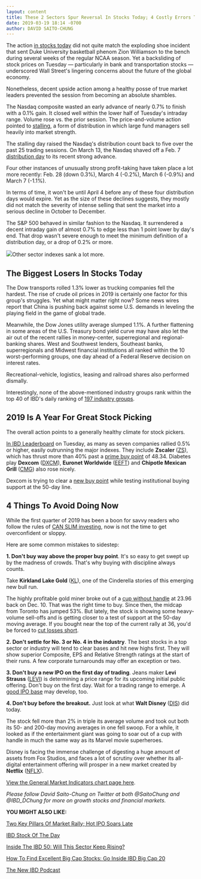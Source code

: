 ```yaml
---
layout: content
title: These 2 Sectors Spur Reversal In Stocks Today; 4 Costly Errors To Avoid During March Madness
date: 2019-03-19 18:14 -0700
author: DAVID SAITO-CHUNG
---
```






The action [in stocks today](https://www.investors.com/market-trend/stock-market-today/stock-market-today-market-trends-best-stocks-buy-watch/) did not quite match the exploding shoe incident that sent Duke University basketball phenom Zion Williamson to the bench during several weeks of the regular NCAA season. Yet a backsliding of stock prices on Tuesday — particularly in bank and transportation stocks — underscored Wall Street's lingering concerns about the future of the global economy.




Nonetheless, decent upside action among a healthy posse of true market leaders prevented the session from becoming an absolute shambles.


The Nasdaq composite wasted an early advance of nearly 0.7% to finish with a 0.1% gain. It closed well within the lower half of Tuesday's intraday range. Volume rose vs. the prior session. The price-and-volume action pointed to [stalling](https://www.investors.com/how-to-invest/investors-corner/how-a-stalling-day-provides-a-sign-of-distribution-on-up-day/), a form of distribution in which large fund managers sell heavily into market strength.


The stalling day raised the Nasdaq's distribution count back to five over the past 25 trading sessions. On March 13, the Nasdaq shaved off a Feb. 7 [distribution day](https://www.investors.com/how-to-invest/investors-corner/how-do-you-spot-a-major-market-top-easy-look-for-heavy-distribution/) to its recent strong advance.


Four other instances of unusually strong profit-taking have taken place a lot more recently: Feb. 28 (down 0.3%), March 4 (-0.2%), March 6 (-0.9%) and March 7 (-1.1%).


In terms of time, it won't be until April 4 before any of these four distribution days would expire. Yet as the size of these declines suggests, they mostly did not match the severity of intense selling that sent the market into a serious decline in October to December.


The S&P 500 behaved in similar fashion to the Nasdaq. It surrendered a decent intraday gain of almost 0.7% to edge less than 1 point lower by day's end. That drop wasn't severe enough to meet the minimum definition of a distribution day, or a drop of 0.2% or more.


![](https://www.investors.com/wp-content/uploads/2019/03/MP-5-5-031919-219x300.jpg)Other sector indexes sank a lot more.


The Biggest Losers In Stocks Today
----------------------------------


The Dow transports rolled 1.3% lower as trucking companies fell the hardest. The rise of crude oil prices in 2019 is certainly one factor for this group's struggles. Yet what might matter right now? Some news wires report that China is pushing back against some U.S. demands in leveling the playing field in the game of global trade.


Meanwhile, the Dow Jones utility average slumped 1.1%. A further flattening in some areas of the U.S. Treasury bond yield curve may have also let the air out of the recent rallies in money-center, superregional and regional-banking shares. West and Southwest lenders, Southeast banks, superregionals and Midwest financial institutions all ranked within the 10 worst-performing groups, one day ahead of a Federal Reserve decision on interest rates.


Recreational-vehicle, logistics, leasing and railroad shares also performed dismally.


Interestingly, none of the above-mentioned industry groups rank within the top 40 of IBD's daily ranking of [197 industry groups](https://www.investors.com/ibd-data-tables/).


2019 Is A Year For Great Stock Picking
--------------------------------------


The overall action points to a generally healthy climate for stock pickers.


[In IBD Leaderboard](https://leaderboard.investors.com/#/leaders/leadersnearabuypoint) on Tuesday, as many as seven companies rallied 0.5% or higher, easily outrunning the major indexes. They include **Zscaler** ([ZS](https://research.investors.com/quote.aspx?symbol=ZS)), which has thrust more than 40% past a [prime buy point](https://www.investors.com/how-to-invest/investors-corner/chart-reading-basics-how-a-buy-point-marks-a-time-of-opportunity/) of 48.34. Diabetes play **Dexcom** ([DXCM](https://research.investors.com/quote.aspx?symbol=DXCM)), **Euronet Worldwide** ([EEFT](https://research.investors.com/quote.aspx?symbol=EEFT)) and **Chipotle Mexican Grill** ([CMG](https://research.investors.com/quote.aspx?symbol=CMG)) also rose nicely.


Dexcom is trying to clear a [new buy point](https://www.investors.com/how-to-invest/investors-corner/chart-reading-basics-how-a-buy-point-marks-a-time-of-opportunity/) while testing institutional buying support at the 50-day line.



4 Things To Avoid Doing Now
---------------------------


While the first quarter of 2019 has been a boon for savvy readers who follow the rules of [CAN SLIM investing](https://www.investors.com/ibd-university/can-slim/), now is not the time to get overconfident or sloppy.


Here are some common mistakes to sidestep:


**1. Don't buy way above the proper buy point**. It's so easy to get swept up by the madness of crowds. That's why buying with discipline always counts.


Take **Kirkland Lake Gold** ([KL](https://research.investors.com/quote.aspx?symbol=KL)), one of the Cinderella stories of this emerging new bull run.



The highly profitable gold miner broke out of a [cup without handle](https://www.investors.com/how-to-invest/investors-corner/investing-202-why-some-great-cup-bases-dont-form-a-handle/) at 23.96 back on Dec. 10. That was the right time to buy. Since then, the midcap from Toronto has jumped 53%. But lately, the stock is showing some heavy-volume sell-offs and is getting closer to a test of support at the 50-day moving average. If you bought near the top of the current rally at 36, you'd be forced to [cut losses short](https://www.investors.com/how-to-invest/investors-corner/still-the-no-1-rule-for-stock-investors-always-cut-your-losses-short/).


**2. Don't settle for No. 3 or No. 4 in the industry**. The best stocks in a top sector or industry will tend to clear bases and hit new highs first. They will show superior Composite, EPS and Relative Strength ratings at the start of their runs. A few corporate turnarounds may offer an exception or two.


**3. Don't buy a new IPO on the first day of trading**. Jeans maker **Levi Strauss** ([LEVI](https://research.investors.com/quote.aspx?symbol=LEVI)) is determining a price range for its upcoming initial public offering. Don't buy on the first day. Wait for a trading range to emerge. A [good IPO base](https://www.investors.com/how-to-invest/investors-corner/ipo-bases-rich-gains/) may develop, too.


**4. Don't buy before the breakout.** Just look at what **Walt Disney** ([DIS](https://research.investors.com/quote.aspx?symbol=DIS)) did today.



The stock fell more than 2% in triple its average volume and took out both its 50- and 200-day moving averages in one fell swoop. For a while, it looked as if the entertainment giant was going to soar out of a cup with handle in much the same way as its Marvel movie superheroes.


Disney is facing the immense challenge of digesting a huge amount of assets from Fox Studios, and faces a lot of scrutiny over whether its all-digital entertainment offering will prosper in a new market created by **Netflix** ([NFLX](https://research.investors.com/quote.aspx?symbol=NFLX)).


[View the General Market Indicators chart page here](https://www.investors.com/wp-content/uploads/2019/03/IBD1903152800GMI2.pdf).


*Please follow David Saito-Chung on Twitter at both @SaitoChung and @IBD\_DChung for more on growth stocks and financial markets.*


**YOU MIGHT ALSO LIKE:**


[Two Key Pillars Of Market Rally; Hot IPO Soars Late](https://www.investors.com/market-trend/stock-market-today/dow-jones-futures-current-stock-market-chip-software-smartsheet-stock/)


[IBD Stock Of The Day](https://www.investors.com/research/ibd-stock-of-the-day/)


[Inside The IBD 50: Will This Sector Keep Rising?](https://www.investors.com/stock-lists/ibd-50/hunting-top-growth-stocks-sector-wall-street-turning-defensive/)


[How To Find Excellent Big Cap Stocks: Go Inside IBD Big Cap 20](https://research.investors.com/stock-lists/big-cap-20/)


[The New IBD Podcast](https://www.investors.com/how-to-invest/investing-podcast-how-to-make-more-money-stock-market-top-stocks-stock-charts/)




